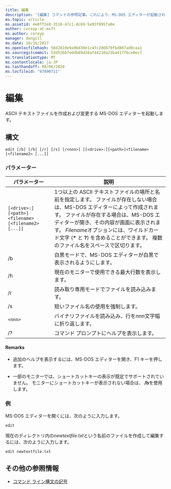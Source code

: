 ```yaml
---
title: 編集
description: '[編集] コマンドの参照記事。これにより、MS-DOS エディターが起動され、ASCII テキストファイルを作成および変更できるようになります。'
ms.topic: article
ms.assetid: 4e0ff2e8-3518-47c1-8c69-5e93f895fa0e
author: coreyp-at-msft
ms.author: coreyp
manager: dongill
ms.date: 10/16/2017
ms.openlocfilehash: 58d2819e9a96d30e1c4fc286679fbd807ad0caa1
ms.sourcegitcommit: 53d526bfeddb89d28af44210a23ba417f6ce0ecf
ms.translationtype: MT
ms.contentlocale: ja-JP
ms.lasthandoff: 08/06/2020
ms.locfileid: "87890711"
---
```

# <a name="edit"></a>編集

ASCII テキストファイルを作成および変更する MS-DOS エディターを起動します。

## <a name="syntax"></a>構文

```
edit [/b] [/h] [/r] [/s] [/<nnn>] [[<drive>:][<path>]<filename> [<filename2> [...]]
```

### <a name="parameters"></a>パラメーター

| パラメーター | 説明 |
| --------- | ----------- |
| `[<drive>:][<path>]<filename> [<filename2> [...]]` | 1つ以上の ASCII テキストファイルの場所と名前を指定します。 ファイルが存在しない場合は、MS-DOS エディターによって作成されます。 ファイルが存在する場合は、MS-DOS エディターが開き、その内容が画面に表示されます。 *Filename*オプションには、ワイルドカード文字 (**&#42;** と **?**) を含めることができます。 複数のファイル名をスペースで区切ります。 |
| /b | 白黒モードで、MS-DOS エディターが白黒で表示されるようにします。 |
| /h | 現在のモニターで使用できる最大行数を表示します。 |
| /r | 読み取り専用モードでファイルを読み込みます。 |
| /s | 短いファイル名の使用を強制します。 |
| `<nnn>` | バイナリファイルを読み込み、行を*nnn*文字幅に折り返します。 |
| /? | コマンド プロンプトにヘルプを表示します。 |

#### <a name="remarks"></a>Remarks

- 追加のヘルプを表示するには、MS-DOS エディターを開き、F1 キーを押します。

- 一部のモニターでは、ショートカットキーの表示が既定でサポートされていません。 モニターにショートカットキーが表示されない場合は、 **/b**を使用します。

### <a name="examples"></a>例

MS-DOS エディターを開くには、次のように入力します。

```
edit
```

現在のディレクトリ内の*newtextfile.txt*という名前のファイルを作成して編集するには、次のように入力します。

```
edit newtextfile.txt
```

## <a name="additional-references"></a>その他の参照情報

- [コマンド ライン構文の記号](command-line-syntax-key.md)
